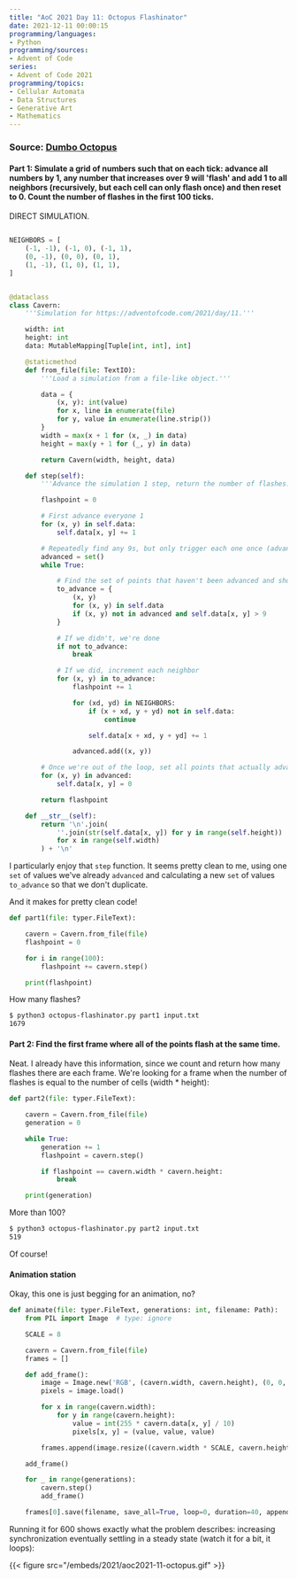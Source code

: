 ```yaml
---
title: "AoC 2021 Day 11: Octopus Flashinator"
date: 2021-12-11 00:00:15
programming/languages:
- Python
programming/sources:
- Advent of Code
series:
- Advent of Code 2021
programming/topics:
- Cellular Automata
- Data Structures
- Generative Art
- Mathematics
---
```

### Source: [Dumbo Octopus](https://adventofcode.com/2021/day/11)

#### **Part 1:** Simulate a grid of numbers such that on each tick: advance all numbers by 1, any number that increases over 9 will 'flash' and add 1 to all neighbors (recursively, but each cell can only flash once) and then reset to 0. Count the number of flashes in the first 100 ticks. 


<!--more-->

DIRECT SIMULATION.

```python

NEIGHBORS = [
    (-1, -1), (-1, 0), (-1, 1),
    (0, -1), (0, 0), (0, 1),
    (1, -1), (1, 0), (1, 1),
]


@dataclass
class Cavern:
    '''Simulation for https://adventofcode.com/2021/day/11.'''

    width: int
    height: int
    data: MutableMapping[Tuple[int, int], int]

    @staticmethod
    def from_file(file: TextIO):
        '''Load a simulation from a file-like object.'''

        data = {
            (x, y): int(value)
            for x, line in enumerate(file)
            for y, value in enumerate(line.strip())
        }
        width = max(x + 1 for (x, _) in data)
        height = max(y + 1 for (_, y) in data)

        return Cavern(width, height, data)

    def step(self):
        '''Advance the simulation 1 step, return the number of flashes.'''

        flashpoint = 0

        # First advance everyone 1
        for (x, y) in self.data:
            self.data[x, y] += 1

        # Repeatedly find any 9s, but only trigger each one once (advanced)
        advanced = set()
        while True:

            # Find the set of points that haven't been advanced and should
            to_advance = {
                (x, y)
                for (x, y) in self.data
                if (x, y) not in advanced and self.data[x, y] > 9
            }

            # If we didn't, we're done
            if not to_advance:
                break

            # If we did, increment each neighbor
            for (x, y) in to_advance:
                flashpoint += 1

                for (xd, yd) in NEIGHBORS:
                    if (x + xd, y + yd) not in self.data:
                        continue

                    self.data[x + xd, y + yd] += 1

                advanced.add((x, y))

        # Once we're out of the loop, set all points that actually advanced (hit 9) to 0
        for (x, y) in advanced:
            self.data[x, y] = 0

        return flashpoint

    def __str__(self):
        return '\n'.join(
            ''.join(str(self.data[x, y]) for y in range(self.height))
            for x in range(self.width)
        ) + '\n'
```

I particularly enjoy that `step` function. It seems pretty clean to me, using one `set` of values we've already `advanced` and calculating a new `set` of values `to_advance` so that we don't duplicate. 

And it makes for pretty clean code!

```python
def part1(file: typer.FileText):

    cavern = Cavern.from_file(file)
    flashpoint = 0

    for i in range(100):
        flashpoint += cavern.step()

    print(flashpoint)
```

How many flashes?

```bash
$ python3 octopus-flashinator.py part1 input.txt
1679
```

#### **Part 2:** Find the first frame where all of the points flash at the same time. 

Neat. I already have this information, since we count and return how many flashes there are each frame. We're looking for a frame when the number of flashes is equal to the number of cells (width * height):

```python
def part2(file: typer.FileText):

    cavern = Cavern.from_file(file)
    generation = 0

    while True:
        generation += 1
        flashpoint = cavern.step()

        if flashpoint == cavern.width * cavern.height:
            break

    print(generation)
```

More than 100?

```bash
$ python3 octopus-flashinator.py part2 input.txt
519
```

Of course! 

#### Animation station

Okay, this one is just begging for an animation, no?

```python
def animate(file: typer.FileText, generations: int, filename: Path):
    from PIL import Image  # type: ignore

    SCALE = 8

    cavern = Cavern.from_file(file)
    frames = []

    def add_frame():
        image = Image.new('RGB', (cavern.width, cavern.height), (0, 0, 0))
        pixels = image.load()

        for x in range(cavern.width):
            for y in range(cavern.height):
                value = int(255 * cavern.data[x, y] / 10)
                pixels[x, y] = (value, value, value)

        frames.append(image.resize((cavern.width * SCALE, cavern.height * SCALE), Image.NEAREST))

    add_frame()

    for _ in range(generations):
        cavern.step()
        add_frame()

    frames[0].save(filename, save_all=True, loop=0, duration=40, append_images=frames[1:])
```

Running it for 600 shows exactly what the problem describes: increasing synchronization eventually settling in a steady state (watch it for a bit, it loops):

{{< figure src="/embeds/2021/aoc2021-11-octopus.gif" >}}